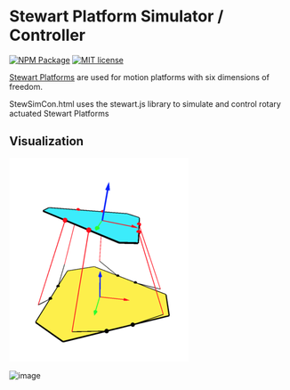 # Stewart Platform Simulator / Controller

[![NPM Package](https://img.shields.io/npm/v/stewart.svg?style=flat)](https://npmjs.org/package/stewart "View this project on npm")
[![MIT license](http://img.shields.io/badge/license-MIT-brightgreen.svg)](http://opensource.org/licenses/MIT)


[Stewart Platforms](https://raw.org/research/inverse-kinematics-of-a-stewart-platform/) are used for motion platforms with six dimensions of freedom.

StewSimCon.html uses the stewart.js library to simulate and control rotary actuated Stewart Platforms

## Visualization

![Stewart-Platform](res/stewart-platform.png "Stewart Platform Visualization")

<img width="1616" height="947" alt="image" src="https://github.com/user-attachments/assets/0d839262-89da-4751-b0d2-8c2439804b9f" />

